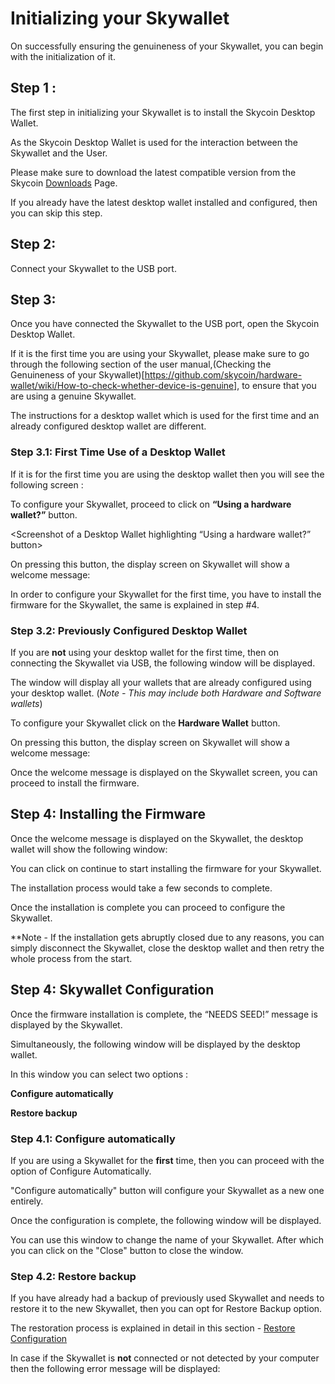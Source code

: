 # Initializing your Skywallet

On successfully ensuring the genuineness of your Skywallet, you can begin with the initialization of it.

## Step 1 :

The first step in initializing your Skywallet is to install the Skycoin Desktop Wallet.

As the Skycoin Desktop Wallet is used for the interaction between the Skywallet and the User.

Please make sure to download the latest compatible version from the Skycoin [Downloads](https://www.skycoin.net/downloads/) Page.

<If you are a Linux user then please make sure to run this script>

If you already have the latest desktop wallet installed and configured, then you can skip this step.

## Step 2:

Connect your Skywallet to the USB port.

## Step 3:

Once you have connected the Skywallet to the USB port, open the Skycoin Desktop Wallet.

If it is the first time you are using your Skywallet, please make sure to go through the following section of the user manual,(Checking the Genuineness of your Skywallet)[https://github.com/skycoin/hardware-wallet/wiki/How-to-check-whether-device-is-genuine], to ensure that you are using a genuine Skywallet.

The instructions for a desktop wallet which is used for the first time and an already configured desktop wallet are different.

### Step 3.1: First Time Use of a Desktop Wallet

If it is for the first time you are using the desktop wallet then you will see the following screen :

<Screenshot of a Desktop Wallet which is used for the first time>

To configure your Skywallet, proceed to click on **“Using a hardware wallet?”** button.

<Screenshot of a Desktop Wallet highlighting “Using a hardware wallet?” button>

On pressing this button, the display screen on Skywallet will show a welcome message:

<Reusing the Picture showing the Skywallet display with the welcome message>

In order to configure your Skywallet for the first time, you have to install the firmware for the Skywallet, the same is explained in step #4.

### Step 3.2: Previously Configured Desktop Wallet

If you are **not** using your desktop wallet for the first time, then on connecting the Skywallet via USB, the following window will be displayed.

<Screenshot of a previously configured desktop wallet with other wallets as well>

The window will display all your wallets that are already configured using your desktop wallet. (*Note - This may include both Hardware and Software wallets*)

To configure your Skywallet click on the **Hardware Wallet** button.

<Screenshot highlighting the Hardware wallet button along with the context>

On pressing this button, the display screen on Skywallet will show a welcome message:

<Reusing the Picture showing the Skywallet display with the welcome message>

Once the welcome message is displayed on the Skywallet screen, you can proceed to install the firmware.

## Step 4: Installing the Firmware

Once the welcome message is displayed on the Skywallet, the desktop wallet will show the following window:

<Screenshot of the desktop wallet showing the message about the installation of the Firmware>

You can click on continue to start installing the firmware for your Skywallet.

The installation process would take a few seconds to complete. 

Once the installation is complete you can proceed to configure the Skywallet.

**Note - If the installation gets abruptly closed due to any reasons, you can simply disconnect the Skywallet, close the desktop wallet and then retry the whole process from the start.

## Step 4: Skywallet Configuration

Once the firmware installation is complete, the “NEEDS SEED!” message is displayed by the Skywallet.

<Reusing the picture of the Skywallet display showing the message Needs seed>

Simultaneously, the following window will be displayed by the desktop wallet.

<Screenshot of Desktop wallet displaying the message of detecting an unconfigured hardware wallet>

In this window you can select two options :

**Configure automatically**

**Restore backup**

### Step 4.1: Configure automatically

If you are using a Skywallet for the **first** time, then you can proceed with the option of Configure Automatically.

"Configure automatically" button will configure your Skywallet as a new one entirely.

Once the configuration is complete, the following window will be displayed.

<Screenshot of the configuration process completion>

You can use this window to change the name of your Skywallet. After which you can click on the "Close" button to close the window.

<Screenshot of a changed Skywallet name>

### Step 4.2: Restore backup

If you have already had a backup of previously used Skywallet and needs to restore it to the new Skywallet, then you can opt for Restore Backup option.

The restoration process is explained in detail in this section - [Restore Configuration](https://github.com/skycoin/hardware-wallet/wiki/Restore-configuration)

In case if the Skywallet is **not** connected or not detected by your computer then the following error message will be displayed:

<Screenshot of the error message showing no Skywallet detected.>
